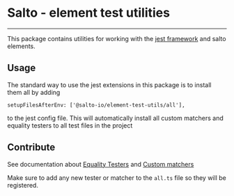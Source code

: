 # Salto - element test utilities

---

This package contains utilities for working with the [jest framework](https://jestjs.io/) and salto elements.

## Usage

The standard way to use the jest extensions in this package is to install them all by adding

```
setupFilesAfterEnv: ['@salto-io/element-test-utils/all'],
```

to the jest config file.
This will automatically install all custom matchers and equality testers to all test files in the project

## Contribute

See documentation about [Equality Testers](https://jestjs.io/docs/expect#expectaddequalitytesterstesters) and [Custom matchers](https://jestjs.io/docs/expect#expectextendmatchers)

Make sure to add any new tester or matcher to the `all.ts` file so they will be registered.
